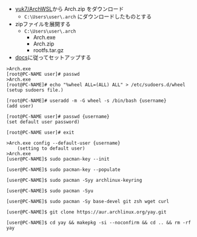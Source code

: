 - [yuk7/ArchWSL](https://github.com/yuk7/ArchWSL/releases)から Arch.zip をダウンロード
  - `C:\Users\user\.arch` にダウンロードしたものとする
- zipファイルを展開する
  - `C:\Users\user\.arch`
    - Arch.exe
    - Arch.zip
    - rootfs.tar.gz
- [docs](https://wsldl-pg.github.io/ArchW-docs/How-to-Setup/)に従ってセットアップする

```
>Arch.exe
[root@PC-NAME user]# passwd
>Arch.exe
[root@PC-NAME]# echo "%wheel ALL=(ALL) ALL" > /etc/sudoers.d/wheel
(setup sudoers file.)

[root@PC-NAME]# useradd -m -G wheel -s /bin/bash {username}
(add user)

[root@PC-NAME user]# passwd {username}
(set default user password)

[root@PC-NAME user]# exit

>Arch.exe config --default-user {username}
    (setting to default user)
>Arch.exe
[user@PC-NAME]$ sudo pacman-key --init

[user@PC-NAME]$ sudo pacman-key --populate

[user@PC-NAME]$ sudo pacman -Syy archlinux-keyring

[user@PC-NAME]$ sudo pacman -Syu

[user@PC-NAME]$ sudo pacman -Sy base-devel git zsh wget curl
```

```
[user@PC-NAME]$ git clone https://aur.archlinux.org/yay.git

[user@PC-NAME]$ cd yay && makepkg -si --noconfirm && cd .. && rm -rf yay
```
